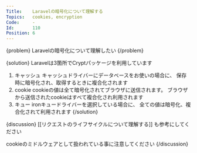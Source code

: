 ```yaml
---
Title:    Laravelの暗号化について理解する
Topics:   cookies, encryption
Code:     -
Id:       110
Position: 6
---
```


{problem}
Laravelの暗号化について理解したい
{/problem}

{solution}
Laravelは3箇所でCryptパッケージを利用しています

1. キャッシュ キャッシュドライバーにデータベースをお使いの場合に、
   保存時に暗号化され、取得するときに複合化されます
2. cookie cookieの値は全て暗号化されてブラウザに送信されます。
   ブラウザから送信されたcookieはすべて複合化され利用されます
3. キュー ironキュードライバーを選択している場合に、
   全ての値は暗号化、複合化されて利用されます
{/solution}

{discussion}
[[リクエストのライフサイクルについて理解する]] も参考にしてください

cookieのミドルウェアとして扱われている事に注意してください
{/discussion}
